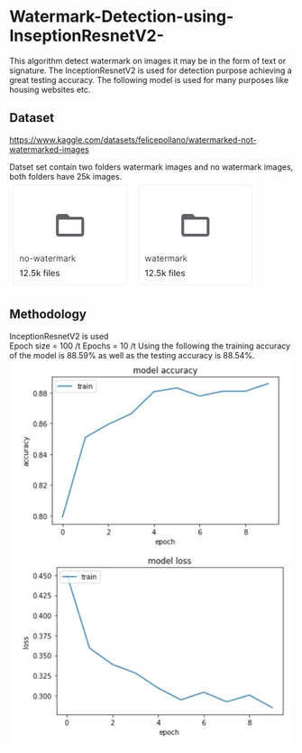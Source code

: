 # Watermark-Detection-using-InseptionResnetV2-
This algorithm detect watermark on images it may be in the form of text or signature. The InceptionResnetV2 is used for detection purpose achieving a great testing accuracy. The following model is used for many purposes like housing websites etc. 

## Dataset
https://www.kaggle.com/datasets/felicepollano/watermarked-not-watermarked-images

Datset set contain two folders watermark images and no watermark images, both folders have 25k images. 
![g1](g1.jpg)

## Methodology
InceptionResnetV2 is used <br/>
Epoch size = 100 /t
Epochs = 10 /t
Using the following the training accuracy of the model is 88.59% as well as the testing accuracy is 88.54%.
![g2](g2.jpg)

